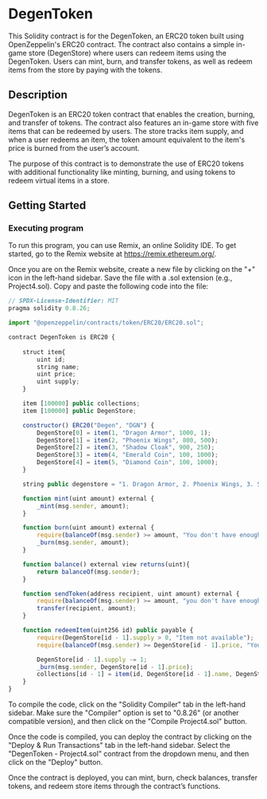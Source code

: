 # DegenToken

This Solidity contract is for the DegenToken, an ERC20 token built using OpenZeppelin's ERC20 contract. The contract also contains a simple in-game store (DegenStore) where users can redeem items using the DegenToken. Users can mint, burn, and transfer tokens, as well as redeem items from the store by paying with the tokens.

## Description

DegenToken is an ERC20 token contract that enables the creation, burning, and transfer of tokens. The contract also features an in-game store with five items that can be redeemed by users. The store tracks item supply, and when a user redeems an item, the token amount equivalent to the item's price is burned from the user’s account.

The purpose of this contract is to demonstrate the use of ERC20 tokens with additional functionality like minting, burning, and using tokens to redeem virtual items in a store.
## Getting Started

### Executing program

To run this program, you can use Remix, an online Solidity IDE. To get started, go to the Remix website at https://remix.ethereum.org/.

Once you are on the Remix website, create a new file by clicking on the "+" icon in the left-hand sidebar. Save the file with a .sol extension (e.g., Project4.sol). Copy and paste the following code into the file:

```javascript
// SPDX-License-Identifier: MIT
pragma solidity 0.8.26;

import "@openzeppelin/contracts/token/ERC20/ERC20.sol";

contract DegenToken is ERC20 {
    
    struct item{
        uint id;
        string name;
        uint price;
        uint supply;
    }

    item [100000] public collections;
    item [100000] public DegenStore;

    constructor() ERC20("Degen", "DGN") {
        DegenStore[0] = item(1, "Dragon Armor", 1000, 1);
        DegenStore[1] = item(2, "Phoenix Wings", 800, 500);
        DegenStore[2] = item(3, "Shadow Cloak", 900, 250);
        DegenStore[3] = item(4, "Emerald Coin", 100, 1000);
        DegenStore[4] = item(5, "Diamond Coin", 100, 1000);
    }

    string public degenstore = "1. Dragon Armor, 2. Phoenix Wings, 3. Shadow Cloak, 4. Emerald Coin, 5. Diamond Coin";

    function mint(uint amount) external {
        _mint(msg.sender, amount);
    }

    function burn(uint amount) external {
        require(balanceOf(msg.sender) >= amount, "You don't have enough DEGEN Tokens");
        _burn(msg.sender, amount);
    }

    function balance() external view returns(uint){
        return balanceOf(msg.sender);
    }

    function sendToken(address recipient, uint amount) external {
        require(balanceOf(msg.sender) >= amount, "you don't have enough tokens");
        transfer(recipient, amount);
    }

    function redeemItem(uint256 id) public payable {
        require(DegenStore[id - 1].supply > 0, "Item not available");
        require(balanceOf(msg.sender) >= DegenStore[id - 1].price, "You don't have enough DGT");

        DegenStore[id - 1].supply -= 1;
        _burn(msg.sender, DegenStore[id - 1].price);
        collections[id - 1] = item(id, DegenStore[id - 1].name, DegenStore[id - 1].price, collections[id - 1].supply + 1);
    }
}

```

To compile the code, click on the "Solidity Compiler" tab in the left-hand sidebar. Make sure the "Compiler" option is set to "0.8.26" (or another compatible version), and then click on the "Compile Project4.sol" button.

Once the code is compiled, you can deploy the contract by clicking on the "Deploy & Run Transactions" tab in the left-hand sidebar. Select the "DegenToken - Project4.sol" contract from the dropdown menu, and then click on the "Deploy" button.

Once the contract is deployed, you can mint, burn, check balances, transfer tokens, and redeem store items through the contract’s functions.
